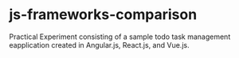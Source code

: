 # js-frameworks-comparison
Practical Experiment consisting of a sample todo task management eapplication created in Angular.js, React.js, and Vue.js.
